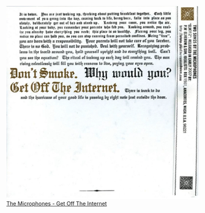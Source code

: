 
[![](17B72158-02BB-4E20-970D-62A6EC6FA734.jpeg)The Microphones - Get Off The Internet](https://www.youtube.com/watch?v=DsqSFHdiaoI)
